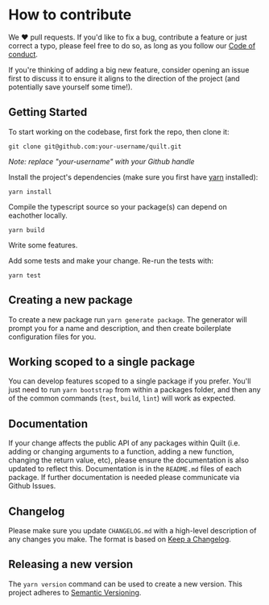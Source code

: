 # How to contribute

We ❤️ pull requests. If you'd like to fix a bug, contribute a feature or
just correct a typo, please feel free to do so, as long as you follow
our [Code of conduct](https://github.com/Shopify/quilt/blob/master/CODE_OF_CONDUCT.md).

If you're thinking of adding a big new feature, consider opening an
issue first to discuss it to ensure it aligns to the direction of the
project (and potentially save yourself some time!).

## Getting Started

To start working on the codebase, first fork the repo, then clone it:

```
git clone git@github.com:your-username/quilt.git
```

_Note: replace "your-username" with your Github handle_

Install the project's dependencies (make sure you first have [yarn](https://yarnpkg.com/) installed):

```
yarn install
```

Compile the typescript source so your package(s) can depend on eachother locally.

```
yarn build
```

Write some features.

Add some tests and make your change. Re-run the tests with:

```
yarn test
```

## Creating a new package

To create a new package run `yarn generate package`. The generator will prompt you for a name and description, and then create boilerplate configuration files for you.

## Working scoped to a single package

You can develop features scoped to a single package if you prefer. You'll just need to run `yarn bootstrap` from within a packages folder, and then any of the common commands (`test`, `build`, `lint`) will work as expected.

## Documentation

If your change affects the public API of any packages within Quilt (i.e. adding or
changing arguments to a function, adding a new function, changing the
return value, etc), please ensure the documentation is also updated to
reflect this. Documentation is in the `README.md` files of each package. If further documentation is needed please communicate via Github Issues.

## Changelog

Please make sure you update `CHANGELOG.md` with a high-level description of any changes you make. The format is based on [Keep a Changelog](http://keepachangelog.com/en/1.0.0/).

## Releasing a new version

The `yarn version` command can be used to create a new version. This project adheres to [Semantic Versioning](http://semver.org/spec/v2.0.0.html).
